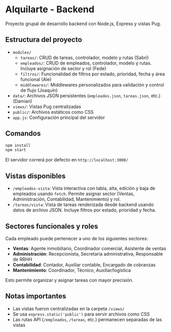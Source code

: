 # Alquilarte - Backend

Proyecto grupal de desarrollo backend con Node.js, Express y vistas Pug.

## Estructura del proyecto

- `modules/`
  - `tareas/`: CRUD de tareas, controlador, modelo y rutas (Sabri)
  - `empleados/`: CRUD de empleados, controlador, modelo y rutas. Incluye asignación de sector y rol (Fede)
  - `filtros/`: Funcionalidad de filtros por estado, prioridad, fecha y área funcional (Ale)
  - `middlewares/`: Middlewares personalizados para validación y control de flujo (Joaquín)
- `data/`: Archivos JSON persistentes (`empleados.json`, `tareas.json`, etc.) (Damian)
- `views/`: Vistas Pug centralizadas
- `public/`: Archivos estáticos como CSS
- `app.js`: Configuración principal del servidor

## Comandos

```bash
npm install
npm start
```

El servidor correrá por defecto en `http://localhost:3000/`

## Vistas disponibles

- `/empleados-vista`: Vista interactiva con tabla, alta, edición y baja de empleados usando `fetch`. Permite asignar sector (Ventas, Administración, Contabilidad, Mantenimiento) y rol.
- `/tareas/vista`: Vista de tareas renderizada desde backend usando datos de archivo JSON. Incluye filtros por estado, prioridad y fecha.

## Sectores funcionales y roles

Cada empleado puede pertenecer a uno de los siguientes sectores:

- **Ventas**: Agente inmobiliario, Coordinador comercial, Asistente de ventas
- **Administración**: Recepcionista, Secretaria administrativa, Responsable de RRHH
- **Contabilidad**: Contador, Auxiliar contable, Encargado de cobranzas
- **Mantenimiento**: Coordinador, Técnico, Auxiliar/logística

Esto permite organizar y asignar tareas con mayor precisión.

## Notas importantes

- Las vistas fueron centralizadas en la carpeta `/views/`
- Se usa `express.static('public')` para servir archivos como CSS
- Las rutas API (`/empleados`, `/tareas`, etc.) permanecen separadas de las vistas